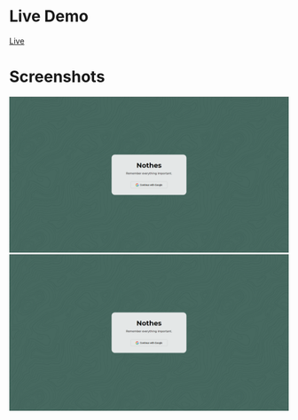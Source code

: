 # Live Demo
[Live](https://nothes-4ce2c.web.app/)

# Screenshots
![](screenshots/Nothes1.PNG)
![](screenshots/Nothes1.PNG)
